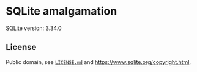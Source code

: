 # SQLite amalgamation

SQLite version: 3.34.0

## License

Public domain, see [`LICENSE.md`](./LICENSE.md) and <https://www.sqlite.org/copyright.html>.

